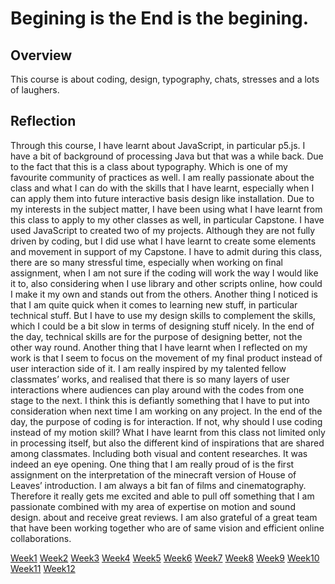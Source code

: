 # Begining is the End is the begining. 
## Overview 

This course is about coding, design, typography, chats, stresses and a lots of laughers. 

## Reflection

Through this course, I have learnt about JavaScript, in particular p5.js. I have a bit of background of processing Java but that was a while back. Due to the fact that this is a class about typography. Which is one of my favourite community of practices as well. I am really passionate about the class and what I can do with the skills that I have learnt, especially when I can apply them into future interactive basis design like installation. Due to my interests in the subject matter, I have been using what I have learnt from this class to apply to my other classes as well, in particular Capstone. I have used JavaScript to created two of my projects. Although they are not fully driven by coding, but I did use what I have learnt to create some elements and movement in support of my Capstone. I have to admit during this class, there are so many stressful time, especially when working on final assignment, when I am not sure if the coding will work the way I would like it to, also considering when I use library and other scripts online, how could I make it my own and stands out from the others. Another thing I noticed is that I am quite quick when it comes to learning new stuff, in particular technical stuff. But I have to use my design skills to complement the skills, which I could be a bit slow in terms of designing stuff nicely. In the end of the day, technical skills are for the purpose of designing better, not the other way round. Another thing that I have learnt when I reflected on my work is that I seem to focus on the movement of my final product instead of user interaction side of it. I am really inspired by my talented fellow classmates’ works, and realised that there is so many layers of user interactions where audiences can play around with the codes from one stage to the next. I think this is defiantly something that I have to put into consideration when next time I am working on any project. In the end of the day, the purpose of coding is for interaction. If not, why should I use coding instead of my motion skill? What I have learnt from this class not limited only in processing itself, but also the different kind of inspirations that are shared among classmates. Including both visual and content researches. It was indeed an eye opening. One thing that I am really proud of is the first assignment on the interpretation of the minecraft version of House of Leaves’ introduction. I am always a bit fan of films and cinematography. Therefore it really gets me excited and able to pull off something that I am passionate combined with my area of expertise on motion and sound design. about and receive great reviews. I am also grateful of a great team that have been working together who are of same vision and efficient online collaborations.

[Week1](https://github.com/WWsiyang/CODEWORD/tree/master/SKO/Week_01)
[Week2](https://github.com/WWsiyang/CODEWORD/tree/master/SKO/Week_02)
[Week3](https://github.com/WWsiyang/CODEWORD/tree/master/SKO/Week_03)
[Week4](https://github.com/WWsiyang/CODEWORD/tree/master/SKO/Week_04)
[Week5](https://github.com/WWsiyang/CODEWORD/tree/master/SKO/Week_05)
[Week6](https://github.com/WWsiyang/CODEWORD/tree/master/SKO/Week_06)
[Week7](https://github.com/WWsiyang/CODEWORD/tree/master/SKO/Week_07)
[Week8](https://github.com/WWsiyang/CODEWORD/tree/master/SKO/Week_08)
[Week9](https://github.com/WWsiyang/CODEWORD/tree/master/SKO/Week_09)
[Week10](https://github.com/WWsiyang/CODEWORD/tree/master/SKO/Week_10)
[Week11](https://github.com/WWsiyang/CODEWORD/tree/master/SKO/Week_11)
[Week12](https://github.com/WWsiyang/CODEWORD/tree/master/SKO/Week_12)
